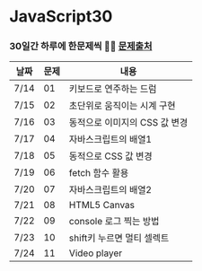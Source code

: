 # JavaScript30
### 30일간 하루에 한문제씩 👊🏻 [문제출처](https://courses.wesbos.com)

|날짜|문제|내용|
|----|----|----|
|7/14| 01 | 키보드로 연주하는 드럼|
|7/15| 02 | 초단위로 움직이는 시계 구현|
|7/16| 03| 동적으로 이미지의 CSS 값 변경|
|7/17| 04| 자바스크립트의 배열1 |
|7/18| 05| 동적으로 CSS 값 변경|
|7/19| 06| fetch 함수 활용|
|7/20| 07| 자바스크립트의 배열2|
|7/21| 08| HTML5 Canvas|
|7/22| 09| console 로그 찍는 방법|
|7/23| 10| shift키 누르면 멀티 셀렉트|
|7/24| 11| Video player|
